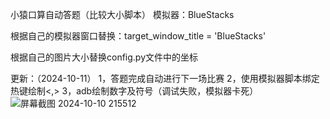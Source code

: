 小猿口算自动答题（比较大小脚本）
模拟器：BlueStacks

根据自己的模拟器窗口替换：target_window_title = 'BlueStacks'

根据自己的图片大小替换config.py文件中的坐标

更新：（2024-10-11）
1，答题完成自动进行下一场比赛
2，使用模拟器脚本绑定热键绘制<,>
3，adb绘制数字及符号（调试失败，模拟器卡死）
![屏幕截图 2024-10-10 215512](https://github.com/user-attachments/assets/96f692a8-bc44-41f3-b027-2890bfb4a1d6)
